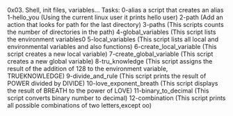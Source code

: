 0x03. Shell, init files, variables...
Tasks:
0-alias a script that creates an alias
1-hello_you (Using the current linux user it prints hello user)
2-path (Add an action that looks for path for the last directory)
3-paths (This scripts counts the number of directories in the path)
4-global_variables (This script lists the environment variables0
5-local_variables (This script lists all local and environmental variables and also functions)
6-create_local_variable (This script creates a new local variable)
7-create_global_variable (This script creates a new global variable)
8-tru_knowledge (This script assigns the result of the addition of 128 to the environment variable, TRUEKNOWLEDGE)
9-divide_and_rule (This script prints the result of POWER divided by DIVIDE)
10-love_exponent_breath (This script displays the result of BREATH to the power of LOVE)
11-binary_to_decimal (This script converts binary number to decimal)
12-combination (This script prints all possible combinations of two letters,except oo)
